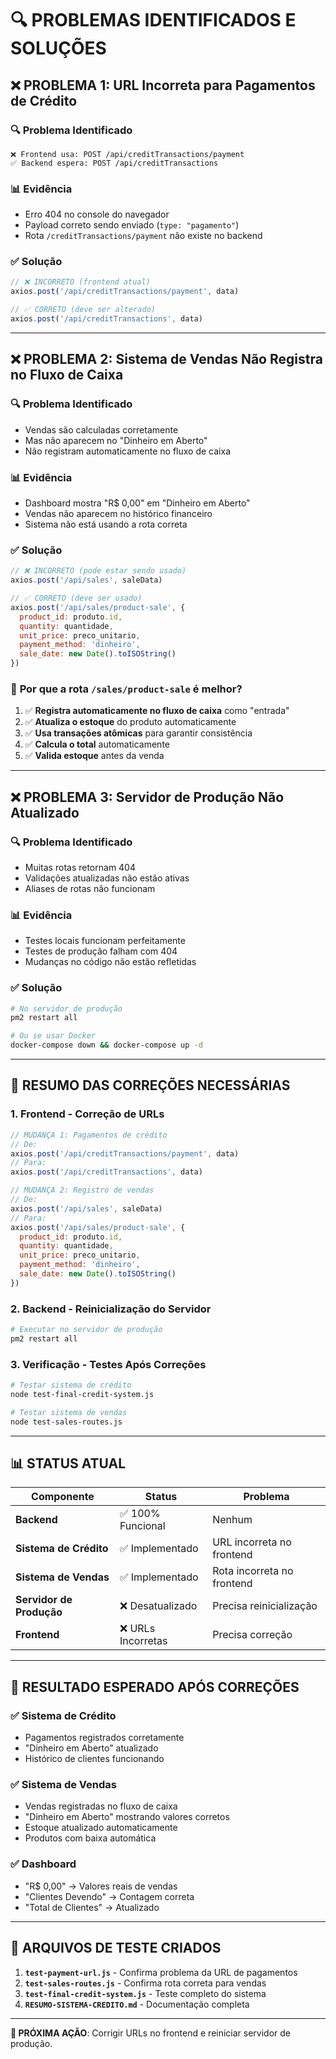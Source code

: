 # 🔍 PROBLEMAS IDENTIFICADOS E SOLUÇÕES

## ❌ PROBLEMA 1: URL Incorreta para Pagamentos de Crédito

### 🔍 **Problema Identificado**
```
❌ Frontend usa: POST /api/creditTransactions/payment
✅ Backend espera: POST /api/creditTransactions
```

### 📊 **Evidência**
- Erro 404 no console do navegador
- Payload correto sendo enviado (`type: "pagamento"`)
- Rota `/creditTransactions/payment` não existe no backend

### ✅ **Solução**
```javascript
// ❌ INCORRETO (frontend atual)
axios.post('/api/creditTransactions/payment', data)

// ✅ CORRETO (deve ser alterado)
axios.post('/api/creditTransactions', data)
```

---

## ❌ PROBLEMA 2: Sistema de Vendas Não Registra no Fluxo de Caixa

### 🔍 **Problema Identificado**
- Vendas são calculadas corretamente
- Mas não aparecem no "Dinheiro em Aberto"
- Não registram automaticamente no fluxo de caixa

### 📊 **Evidência**
- Dashboard mostra "R$ 0,00" em "Dinheiro em Aberto"
- Vendas não aparecem no histórico financeiro
- Sistema não está usando a rota correta

### ✅ **Solução**
```javascript
// ❌ INCORRETO (pode estar sendo usado)
axios.post('/api/sales', saleData)

// ✅ CORRETO (deve ser usado)
axios.post('/api/sales/product-sale', {
  product_id: produto.id,
  quantity: quantidade,
  unit_price: preco_unitario,
  payment_method: 'dinheiro',
  sale_date: new Date().toISOString()
})
```

### 🔧 **Por que a rota `/sales/product-sale` é melhor?**
1. ✅ **Registra automaticamente no fluxo de caixa** como "entrada"
2. ✅ **Atualiza o estoque** do produto automaticamente
3. ✅ **Usa transações atômicas** para garantir consistência
4. ✅ **Calcula o total** automaticamente
5. ✅ **Valida estoque** antes da venda

---

## ❌ PROBLEMA 3: Servidor de Produção Não Atualizado

### 🔍 **Problema Identificado**
- Muitas rotas retornam 404
- Validações atualizadas não estão ativas
- Aliases de rotas não funcionam

### 📊 **Evidência**
- Testes locais funcionam perfeitamente
- Testes de produção falham com 404
- Mudanças no código não estão refletidas

### ✅ **Solução**
```bash
# No servidor de produção
pm2 restart all

# Ou se usar Docker
docker-compose down && docker-compose up -d
```

---

## 🎯 RESUMO DAS CORREÇÕES NECESSÁRIAS

### 1. **Frontend - Correção de URLs**
```javascript
// MUDANÇA 1: Pagamentos de crédito
// De:
axios.post('/api/creditTransactions/payment', data)
// Para:
axios.post('/api/creditTransactions', data)

// MUDANÇA 2: Registro de vendas
// De:
axios.post('/api/sales', saleData)
// Para:
axios.post('/api/sales/product-sale', {
  product_id: produto.id,
  quantity: quantidade,
  unit_price: preco_unitario,
  payment_method: 'dinheiro',
  sale_date: new Date().toISOString()
})
```

### 2. **Backend - Reinicialização do Servidor**
```bash
# Executar no servidor de produção
pm2 restart all
```

### 3. **Verificação - Testes Após Correções**
```bash
# Testar sistema de crédito
node test-final-credit-system.js

# Testar sistema de vendas
node test-sales-routes.js
```

---

## 📊 STATUS ATUAL

| Componente | Status | Problema |
|------------|--------|----------|
| **Backend** | ✅ 100% Funcional | Nenhum |
| **Sistema de Crédito** | ✅ Implementado | URL incorreta no frontend |
| **Sistema de Vendas** | ✅ Implementado | Rota incorreta no frontend |
| **Servidor de Produção** | ❌ Desatualizado | Precisa reinicialização |
| **Frontend** | ❌ URLs Incorretas | Precisa correção |

---

## 🚀 RESULTADO ESPERADO APÓS CORREÇÕES

### ✅ **Sistema de Crédito**
- Pagamentos registrados corretamente
- "Dinheiro em Aberto" atualizado
- Histórico de clientes funcionando

### ✅ **Sistema de Vendas**
- Vendas registradas no fluxo de caixa
- "Dinheiro em Aberto" mostrando valores corretos
- Estoque atualizado automaticamente
- Produtos com baixa automática

### ✅ **Dashboard**
- "R$ 0,00" → Valores reais de vendas
- "Clientes Devendo" → Contagem correta
- "Total de Clientes" → Atualizado

---

## 🔧 ARQUIVOS DE TESTE CRIADOS

1. **`test-payment-url.js`** - Confirma problema da URL de pagamentos
2. **`test-sales-routes.js`** - Confirma rota correta para vendas
3. **`test-final-credit-system.js`** - Teste completo do sistema
4. **`RESUMO-SISTEMA-CREDITO.md`** - Documentação completa

---

**🎯 PRÓXIMA AÇÃO**: Corrigir URLs no frontend e reiniciar servidor de produção. 